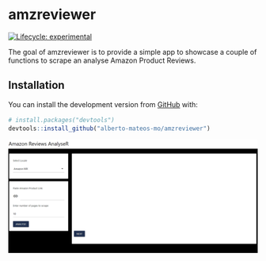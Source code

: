 
<!-- README.md is generated from README.Rmd. Please edit that file -->

# amzreviewer

<!-- badges: start -->

[![Lifecycle:
experimental](https://img.shields.io/badge/lifecycle-experimental-orange.svg)](https://www.tidyverse.org/lifecycle/#experimental)
<!-- badges: end -->

The goal of amzreviewer is to provide a simple app to showcase a couple
of functions to scrape an analyse Amazon Product Reviews.

## Installation

You can install the development version from
[GitHub](https://github.com/) with:

``` r
# install.packages("devtools")
devtools::install_github("alberto-mateos-mo/amzreviewer")
```

![](amazon_reviews.gif)

